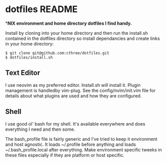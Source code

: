# dotfiles README

***NIX environment and home directory dotfiles I find handy.**

Install by cloning into your home directory and then run the install.sh
contained in the dotfiles directory so install dependancies and create
links in your home directory:

    $ git clone git@github.com:cthree/dotfiles.git
    $ dotfiles/install.sh

## Text Editor

I use neovim as my preferred editor. Install.sh will install it. Plugin
management is handledby vim-plug. See the config/nvim/init.vim file
for details about what plugins are used and how they are configured.

## Shell

I use good ol' bash for my shell. It's available everywhere and does
everything I need and then some. 

The bash_profile file is fairly generic and I've tried to keep it
environment and host agnostic. It loads ~/.profile before anything
and loads ~/.bash_profile.local after everything. Make environment
specific tweeks in these files especially if they are platform or host
specific.

